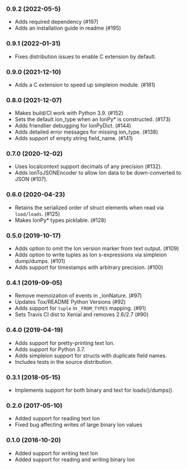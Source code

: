 ### 0.9.2 (2022-05-5)
* Adds required dependency (#197)
* Adds an installation guide in readme (#195)

### 0.9.1 (2022-01-31)
* Fixes distribution issues to enable C extension by default.

### 0.9.0 (2021-12-10)
* Adds a C extension to speed up simpleion module. (#181)

### 0.8.0 (2021-12-07)
* Makes build/CI work with Python 3.9. (#152)
* Sets the default ion_type when an IonPy* is constructed. (#173)
* Adds friendlier debugging for IonPyDict. (#144)
* Adds detailed error messages for missing ion_type. (#138)
* Adds support of empty string field_name. (#141)

### 0.7.0 (2020-12-02)
* Uses localcontext support decimals of any precision (#132).
* Adds IonToJSONEncoder to allow Ion data to be down-converted to JSON (#107).

### 0.6.0 (2020-04-23)
* Retains the serialized order of struct elements when read via `load/loads`. (#125)
* Makes IonPy* types picklable. (#128)

### 0.5.0 (2019-10-17)
* Adds option to omit the Ion version marker from text output. (#109)
* Adds option to write tuples as Ion s-expressions via simpleion dump/dumps. (#101)
* Adds support for timestamps with arbitrary precision. (#100)

### 0.4.1 (2019-09-05)
* Remove memoization of events in _IonNature. (#97)
* Updates Tox/README Python Versions (#92)
* Adds support for `tuple` in `_FROM_TYPES` mapping. (#91)
* Sets Travis CI dist to Xenial and removes 2.6/2.7 (#90)

### 0.4.0 (2019-04-19)
* Adds support for pretty-printing text Ion.
* Adds support for Python 3.7.
* Adds simpleion support for structs with duplicate field names.
* Includes tests in the source distribution.

### 0.3.1 (2018-05-15)
* Implements support for both binary and text for loads()/dumps().

### 0.2.0 (2017-05-10)
* Added support for reading text Ion
* Fixed bug affecting writes of large binary Ion values

### 0.1.0 (2016-10-20)
* Added support for writing text Ion
* Added support for reading and writing binary Ion
